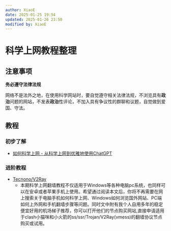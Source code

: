 ```yaml
---
author: XiaoE
date: 2025-01-25 19:54
updated: 2025-01-26 23:50
modified by: XiaoE
---
```

# 科学上网教程整理

## 注意事项
**务必遵守法律法规**

网络不是法外之地，在使用科学网站时，要自觉遵守相关法律法规，不浏览具有**政治**问题的网站，不发表**政治**性评论，不加入具有争议性的群聊和议题，自觉做到爱国、守法。


## 教程

### 初步了解
- [如何科学上网 - 从科学上网到优雅地使用ChatGPT](https://jeredgong.github.io/CS0.0.0/Proxy/)

### 进阶教程
- [Tecnono/V2Ray](https://github.com/Tecnono/V2Ray)
	- 本期科学上网翻墙教程不仅适用于Windows等各种电脑pc系统，也同样可以在安卓或者苹果手机上使用。希望通过阅读本文后，你将不再需要在网上搜索关于电脑手机如何科学上网、Windows如何浏览国外网站、PC端如何上外网和手机翻墙步骤等问题。同时文中附有我个人自用多年的稳定便宜好用的机场梯子推荐，你可以打开他们的节点购买网站,直接申请适用于clash小猫咪和小火箭的ss/ssr/Trojan/V2Ray(vmess)的翻墙协议节点购买或试用。